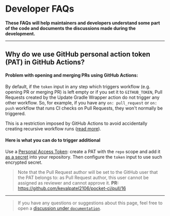 # Developer FAQs

**These FAQs will help maintainers and developers understand some part of the code and documents the discussions made during the development.**

---
## Why do we use GitHub personal action token (PAT) in GitHub Actions?

#### Problem with opening and merging PRs using GitHub Actions:
By default, if the `token` input in any step which triggers workflow (e.g. opening PR or merging PR) is left empty or if you set it to `GITHUB_TOKEN`, Pull Requests created by the Update Gradle Wrapper action do not trigger any other workflow. So, for example, if you have any `on: pull_request` or `on: push` workflow that runs CI checks on Pull Requests, they won't normally be triggered.

This is a restriction imposed by GitHub Actions to avoid accidentally creating recursive workflow runs ([read more](https://docs.github.com/en/actions/reference/events-that-trigger-workflows#triggering-new-workflows-using-a-personal-access-token)).

#### Here is what you can do to trigger additional

Use a [Personal Access Token](https://docs.github.com/en/github/authenticating-to-github/creating-a-personal-access-token): create a PAT with the `repo` scope and add it [as a secret](https://docs.github.com/en/actions/reference/encrypted-secrets#creating-encrypted-secrets-for-a-repository) into your repository. Then configure the `token` input to use such encrypted secret.
> Note that the Pull Request author will be set to the GitHub user that the PAT belongs to: as Pull Request author, this user cannot be assigned as reviewer and cannot approve it.
**PR:** https://github.com/kevalpatel2106/pocket-ci/pull/16

----
> If you have any questions or suggestions about this page, feel free to open a [discussion under `documentation`](https://github.com/kevalpatel2106/pocket-ci/discussions/new?category=documentation).
